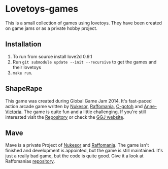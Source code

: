 # Lovetoys-games

This is a small collection of games using lovetoys. They have been created on game jams or as a private hobby project.

## Installation

1. To run from source install love2d 0.9.1
2. Run `git submodule update --init --recursive` to get the games and their lovetoys 
3. `make run`.  

## ShapeRape

This game was created during Global Game Jam 2014. It's fast-paced action arcade game written by [Nukesor](https://github.com/Nukesor), [Raffomania](https://github.com/raffomania), [C-gotoh](https://github.com/C-gotoh) and [Anne-Victoria](https://github.com/Anne-Victoria). The game is quite fun and a little challenging. If you're still interested visit the [Repository](https://github.com/Nukesor/shapeRape) or check the [GGJ website](http://globalgamejam.org/2014/games/shaperape).

## Mave

Mave is a private Project of [Nukesor](https://github.com/Nukesor) and [Raffomania](https://github.com/raffomania). The game isn't finished and development is appointed, but the game is still maintained. It's just a really bad game, but the code is quite good. Give it a look at Raffomanias [repository](https://github.com/raffomania/mave).


